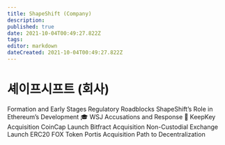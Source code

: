 ```yaml
---
title: ShapeShift (Company)
description: 
published: true
date: 2021-10-04T00:49:27.822Z
tags: 
editor: markdown
dateCreated: 2021-10-04T00:49:27.822Z
---
```


# 셰이프시프트 (회사) 

Formation and Early Stages
Regulatory Roadblocks
ShapeShift’s Role in Ethereum’s Development 🎓
WSJ Accusations and Response 🧐
KeepKey Acquisition
CoinCap Launch
Bitfract Acquisition
Non-Custodial Exchange Launch
ERC20 FOX Token
Portis Acquisition
Path to Decentralization